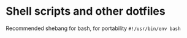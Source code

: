 # Shell scripts and other dotfiles

Recommended shebang for bash, for portability
`#!/usr/bin/env bash`

